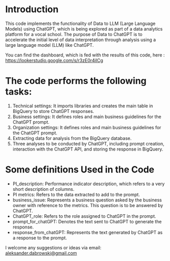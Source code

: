# Introduction 
This code implements the functionality of Data to LLM (Large Language Models) using ChatGPT, which is being explored as part of a data analytics platform for a vocal school. The purpose of Data to ChatGPT is to accelerate the initial level of data interpretation through analysis using a large language model (LLM) like ChatGPT.

You can find the dashboard, which is fed with the results of this code, here : https://lookerstudio.google.com/s/r3zE0r4iICg

# The code performs the following tasks:

1. Technical settings: It imports libraries and creates the main table in BigQuery to store ChatGPT responses.
2. Business settings: It defines roles and main business guidelines for the ChatGPT prompt.
3. Organization settings: It defines roles and main business guidelines for the ChatGPT prompt.
4. Extracting data for analysis from the BigQuery database.
5. Three analyses to be conducted by ChatGPT, including prompt creation, interaction with the ChatGPT API, and storing the response in BigQuery.  

# Some definitions Used in the Code
- PI_description: Performance indicator description, which refers to a very short description of columns.
- PI metrics: Refers to the data extracted to add to the prompt.
- business_issue: Represents a business question asked by the business owner with reference to the metrics. This question is to be answered by ChatGPT.
- ChatGPT_role: Refers to the role assigned to ChatGPT in the prompt.
- prompt_for_chatGPT: Denotes the text sent to ChatGPT to generate the response.
- response_from_chatGPT: Represents the text generated by ChatGPT as a response to the prompt.

I welcome any suggestions or ideas via email: aleksander.dabrowski@gmail.com